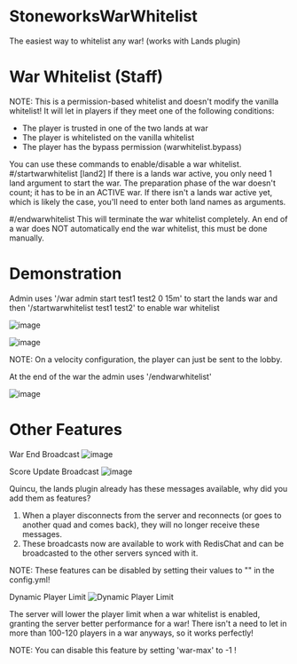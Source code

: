# StoneworksWarWhitelist
The easiest way to whitelist any war! (works with Lands plugin)

# War Whitelist (Staff)

NOTE: This is a permission-based whitelist and doesn't modify the vanilla whitelist! It will let in players if they meet one of the following conditions:
- The player is trusted in one of the two lands at war
- The player is whitelisted on the vanilla whitelist
- The player has the bypass permission (warwhitelist.bypass)

You can use these commands to enable/disable a war whitelist.
#/startwarwhitelist <land1> [land2]
If there is a lands war active, you only need 1 land argument to start the war. The preparation phase of the war doesn't count; it has to be in an ACTIVE war.
If there isn't a lands war active yet, which is likely the case, you'll need to enter both land names as arguments.

#/endwarwhitelist 
This will terminate the war whitelist completely. An end of a war does NOT automatically end the war whitelist, this must be done manually.

# Demonstration
Admin uses '/war admin start test1 test2 0 15m' to start the lands war and then '/startwarwhitelist test1 test2' to enable war whitelist
   
![image](https://github.com/user-attachments/assets/a266f51f-d0ab-446d-b5f7-843832543b7a)

![image](https://github.com/user-attachments/assets/e6344935-8742-4e6d-9e49-eac66dbcf64b)

NOTE: On a velocity configuration, the player can just be sent to the lobby.

At the end of the war the admin uses '/endwarwhitelist'
   
![image](https://github.com/user-attachments/assets/d91a4c8c-1571-4551-a8db-8d5d139a199e)

# Other Features

War End Broadcast
![image](https://github.com/user-attachments/assets/b2cfea67-7be1-4779-af8c-9701dee9f877)

Score Update Broadcast
![image](https://github.com/user-attachments/assets/2d165faa-8eb5-4daa-9cce-21c9dca2d4b6)

Quincu, the lands plugin already has these messages available, why did you add them as features?

1. When a player disconnects from the server and reconnects (or goes to another quad and comes back), they will no longer receive these messages.
2. These broadcasts now are available to work with RedisChat and can be broadcasted to the other servers synced with it.

NOTE: These features can be disabled by setting their values to "" in the config.yml!

Dynamic Player Limit
![Dynamic Player Limit](https://github.com/user-attachments/assets/308a657b-4048-4e1d-b713-102af8f0cbe6)

The server will lower the player limit when a war whitelist is enabled, granting the server better performance for a war! There isn't a need to let in more than 100-120 players in a war anyways, so it works perfectly!

NOTE: You can disable this feature by setting 'war-max' to -1 !


